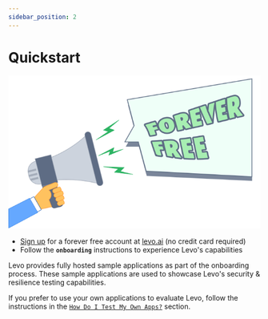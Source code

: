 ```yaml
---
sidebar_position: 2
---
```


# Quickstart

![](./assets/forever-free.svg)
* [Sign up][levo.ai] for a forever free account at [levo.ai][levo.ai] (no credit card required)
* Follow the **`onboarding`** instructions to experience Levo's capabilities

Levo provides fully hosted sample applications as part of the onboarding process. These sample applications are used to showcase Levo's security & resilience testing capabilities.

If you prefer to use your own applications to evaluate Levo, follow the instructions in the [`How Do I Test My Own Apps?`][test-your-own-app] section.


[levo.ai]: https://levo.ai/levo-signup/
[test-your-own-app]: ./security-contract-testing/test-your-app/testing-your-own-apps.md
